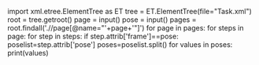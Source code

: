 import xml.etree.ElementTree as ET 
tree = ET.ElementTree(file="Task.xml")
root = tree.getroot()
page = input()
pose = input()
pages = root.findall('.//page[@name="'+page+'"]')
for page in pages:
    for steps in page:
        for step in steps:
            if step.attrib['frame']==pose:
                poselist=step.attrib['pose']
                poses=poselist.split()
                for values in poses:
                    print(values)
